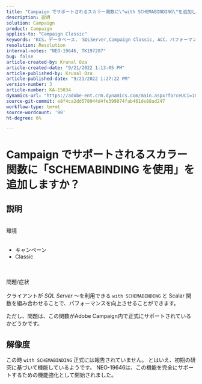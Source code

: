 ```yaml
---
title: "Campaign でサポートされるスカラー関数に\"with SCHEMABINDING\"を追加していますか？"
description: 説明
solution: Campaign
product: Campaign
applies-to: "Campaign Classic"
keywords: "KCS，データベース， SQLServer,Campaign Classic, ACC，パフォーマンス"
resolution: Resolution
internal-notes: "NEO-19646, TK197287"
bug: false
article-created-by: Krunal Oza
article-created-date: "9/21/2022 1:13:05 PM"
article-published-by: Krunal Oza
article-published-date: "9/21/2022 1:27:22 PM"
version-number: 3
article-number: KA-15034
dynamics-url: "https://adobe-ent.crm.dynamics.com/main.aspx?forceUCI=1&pagetype=entityrecord&etn=knowledgearticle&id=65c3361d-af39-ed11-9db0-0022480867bd"
source-git-commit: e8f4ca2dd578944d4fe399074fab461de88ad247
workflow-type: tm+mt
source-wordcount: '98'
ht-degree: 6%

---
```


# Campaign でサポートされるスカラー関数に「SCHEMABINDING を使用」を追加しますか？

## 説明

<br>環境<br><br>
- キャンペーン
- Classic



<br><br>問題/症状<br><br>
クライアントが *SQL Server* ～を利用できる `with SCHEMABINDING` と Scalar 関数を組み合わせることで、パフォーマンスを向上させることができます。

ただし、問題は、この関数がAdobe Campaign内で正式にサポートされているかどうかです。


## 解像度


この時 `with SCHEMABINDING` 正式には報告されていません。 とはいえ、初期の研究に基づいて機能しているようです。 NEO-19646は、この機能を完全にサポートするための機能強化として開始されました。
